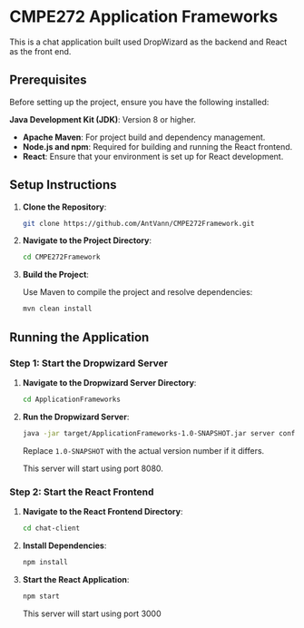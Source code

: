 # CMPE272 Application Frameworks

This is a chat application built used DropWizard as the backend and React as the front end.


## Prerequisites

Before setting up the project, ensure you have the following installed:

 **Java Development Kit (JDK)**: Version 8 or higher.
- **Apache Maven**: For project build and dependency management.
- **Node.js and npm**: Required for building and running the React frontend.
- **React**: Ensure that your environment is set up for React development.

## Setup Instructions

1. **Clone the Repository**:

   ```bash
   git clone https://github.com/AntVann/CMPE272Framework.git
   ```

2. **Navigate to the Project Directory**:

   ```bash
   cd CMPE272Framework
   ```

3. **Build the Project**:

   Use Maven to compile the project and resolve dependencies:

   ```bash
   mvn clean install
   ```

## Running the Application

### Step 1: Start the Dropwizard Server

1. **Navigate to the Dropwizard Server Directory**:

   ```bash
   cd ApplicationFrameworks
   ```

2. **Run the Dropwizard Server**:

   ```bash
   java -jar target/ApplicationFrameworks-1.0-SNAPSHOT.jar server config.yml
   ```

   Replace `1.0-SNAPSHOT` with the actual version number if it differs.

   This server will start using port 8080.

### Step 2: Start the React Frontend

1. **Navigate to the React Frontend Directory**:

   ```bash
   cd chat-client
   ```

2. **Install Dependencies**:

   ```bash
   npm install
   ```

3. **Start the React Application**:

   ```bash
   npm start
   ```

   This server will start using port 3000
